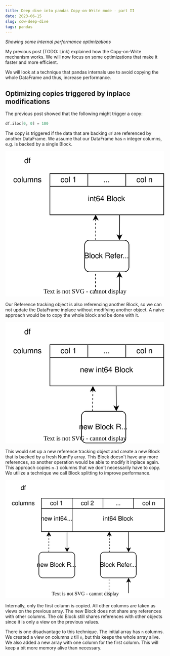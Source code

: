 ```yaml
---
title: Deep dive into pandas Copy-on-Write mode - part II
date: 2023-06-15
slug: cow-deep-dive
tags: pandas
---
```


_Showing some internal performance optimizations_

My previous post (TODO: Link) explained how the Copy-on-Write mechanism works. We will now focus
on some optimizations that make it faster and more efficient.

We will look at a technique that pandas internals use to avoid copying the whole DataFrame and
thus, increase performance. 

## Optimizing copies triggered by inplace modifications

The previous post showed that the following might trigger a copy:

```python
df.iloc[0, 0] = 100
```

The copy is triggered if the data that are backing ``df`` are referenced by another DataFrame.
We assume that our DataFrame has ``n`` integer columns, e.g. is backed by a single Block.

![](../images/deep_dive_cow/optimizations/cow_one_block.svg)

Our Reference tracking object is also referencing another Block, so we can not update the DataFrame
inplace without modifying another object. A naive approach would be to copy the whole block and be
done with it.

![](../images/deep_dive_cow/optimizations/cow_one_block_naive.svg)

This would set up a new reference tracking object and create a new Block that is backed by a fresh
NumPy array. This Block doesn't have any more references, so another operation would be able to 
modify it inplace again. This approach copies ``n-1`` columns that we don't necessarily have to 
copy. We utilize a technique we call Block splitting to improve performance.

![](../images/deep_dive_cow/optimizations/cow_one_block_splitting.svg)

Internally, only the first column is copied. All other columns are taken as views on the previous 
array. The new Block does not share any references with other columns. The old Block still shares
references with other objects since it is only a view on the previous values.

There is one disadvantage to this technique. The initial array has ``n`` columns. We created a
view on columns ``2`` till ``n``, but this keeps the whole array alive. We also added a new array
with one column for the first column. This will keep a bit more memory alive than necessary. 